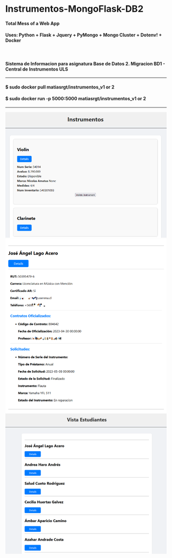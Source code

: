 # Instrumentos-MongoFlask-DB2

#### Total Mess of a Web App <br>
#### Uses: Python + Flask + Jquery + PyMongo + Mongo Cluster + Dotenv! + Docker<br>
<br>

#### Sistema de Informacion para asignatura Base de Datos 2. Migracion BD1 - Central de Instrumentos ULS

---

#### $ sudo docker pull matiasrgt/instrumentos_v1 or 2<br>
#### $ sudo docker run -p 5000:5000 matiasrgt/instrumentos_v1 or 2<br>

---

![Alt text](https://github.com/MatiasRGT/img_resources/blob/main/DB2/vista_instrumentos.png) <br>
![Alt text](https://github.com/MatiasRGT/img_resources/blob/main/DB2/vista_estudiante2.png) <br>
![Alt text](https://github.com/MatiasRGT/img_resources/blob/main/DB2/vista_estudiante.png) <br>

